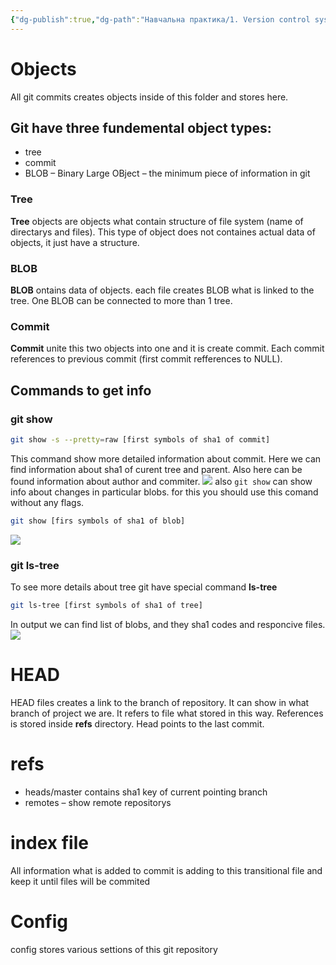```yaml
---
{"dg-publish":true,"dg-path":"Навчальна практика/1. Version control system/4. What happens inside of .git folder.md","permalink":"/navchalna-praktika/1-version-control-system/4-what-happens-inside-of-git-folder/"}
---
```


# Objects
All git commits creates objects inside of this folder and stores here.
## Git have three fundemental object types:
- tree
- commit
- BLOB – Binary Large OBject – the minimum piece of information in git
### Tree
**Tree** objects are objects what contain structure of file system (name of directarys and files). This type of object does not containes actual data of objects, it just have a structure. 
### BLOB
**BLOB** ontains data of objects. each file creates BLOB what is linked to the tree. One BLOB can be connected to more than 1 tree.
### Commit
**Commit** unite this two objects into one and it is create commit. Each commit references to previous commit (first commit refferences to NULL).
## Commands to get info
### git show
```sh
git show -s --pretty=raw [first symbols of sha1 of commit]
```
This command show more detailed information about commit. Here we can find information about  sha1 of curent tree and parent. Also here can be found information about author and commiter. 
![](https://i.imgur.com/vhvCa90.png)
also `git show` can show info about changes in particular blobs. for this you should use this comand without any flags. 
```sh
git show [firs symbols of sha1 of blob]
```
![](https://i.imgur.com/Tni89bH.png)

### git ls-tree
To see more details about tree git have special command **ls-tree**
```sh
git ls-tree [first symbols of sha1 of tree]
```
In output we can find list of blobs,  and they sha1 codes and responcive files.
![](https://i.imgur.com/5XM5y2k.png)
# HEAD
HEAD files creates a link to the branch of repository. It can show in what branch of project we are. It refers to file what stored in this way. References is stored inside **refs** directory.  Head points to the last commit.
# refs 
- heads/master contains sha1 key of current pointing branch
- remotes – show remote repositorys
# index file 
All information what is added to commit is adding to this transitional file and keep it until files will be commited
# Config
config stores various settions of this git repository